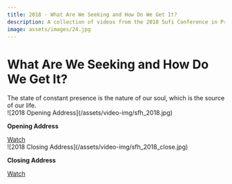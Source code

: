 ```yaml
---
title: 2018 - What Are We Seeking and How Do We Get It?
description: A collection of videos from the 2018 Sufi Conference in Pretoria, South Africa
image: assets/images/24.jpg
---
```


# What Are We Seeking and How Do We Get It?

<div class="callout">
The state of constant presence is the nature of our soul, which is the source of our life.
</div>

<div markdown="1" class="card video sidebar center gemoji center-content">

<div markdown="2" class="video-image">
![2018 Opening Address](/assets/video-img/sfh_2018.jpg)
</div>

**Opening Address**

<div markdown="3" class="video-link">
<a target="_blank" href="https://www.youtube.com/watch?v=6xSpVIIstUw">Watch</a>
</div>

</div>

<div markdown="1" class="card video sidebar center gemoji center-content">

<div markdown="2" class="video-image">
![2018 Closing Address](/assets/video-img/sfh_2018_close.jpg)
</div>

**Closing Address**

<div markdown="3" class="video-link">
<a target="_blank" href="https://www.youtube.com/watch?v=EalphC3ihKY">Watch</a>
</div>

</div>